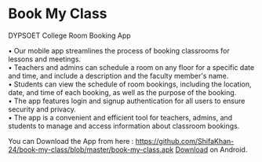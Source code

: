 # Book My Class

DYPSOET College Room Booking App

• Our mobile app streamlines the process of booking classrooms for lessons and meetings.  
• Teachers and admins can schedule a room on any floor for a specific date and time, and include a description and the faculty member's name.  
• Students can view the schedule of room bookings, including the location, date, and time of each booking, as well as the purpose of the booking.  
• The app features login and signup authentication for all users to ensure security and privacy.  
• The app is a convenient and efficient tool for teachers, admins, and students to manage and access information about classroom bookings.  

You can Download the App from here : https://github.com/ShifaKhan-24/book-my-class/blob/master/book-my-class.apk
[Download](https://github.com/ShifaKhan-24/book-my-class/blob/master/book-my-class.apk) on Android.
